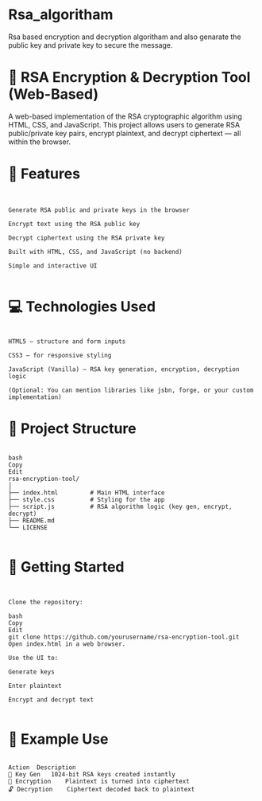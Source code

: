 # Rsa_algoritham
Rsa based encryption and decryption algoritham and also genarate the public key and private key to secure the message.

# 🔐 RSA Encryption & Decryption Tool (Web-Based)
A web-based implementation of the RSA cryptographic algorithm using HTML, CSS, and JavaScript. This project allows users to generate RSA public/private key pairs, encrypt plaintext, and decrypt ciphertext — all within the browser.

# 📌 Features
<pre> <code>
  
Generate RSA public and private keys in the browser

Encrypt text using the RSA public key

Decrypt ciphertext using the RSA private key

Built with HTML, CSS, and JavaScript (no backend)

Simple and interactive UI
  </code> </pre>

# 💻 Technologies Used
<pre> <code>
HTML5 – structure and form inputs

CSS3 – for responsive styling

JavaScript (Vanilla) – RSA key generation, encryption, decryption logic

(Optional: You can mention libraries like jsbn, forge, or your custom implementation)
</pre></code>
# 📂 Project Structure
<pre> <code>
bash
Copy
Edit
rsa-encryption-tool/
│
├── index.html         # Main HTML interface
├── style.css          # Styling for the app
├── script.js          # RSA algorithm logic (key gen, encrypt, decrypt)
├── README.md
└── LICENSE
  </code> </pre>
  
# 🚀 Getting Started
<pre><code>
  
Clone the repository:

bash
Copy
Edit
git clone https://github.com/yourusername/rsa-encryption-tool.git
Open index.html in a web browser.

Use the UI to:

Generate keys

Enter plaintext

Encrypt and decrypt text
</code> </pre>
# 📸 Example Use
<pre><code>
Action	Description
🔑 Key Gen	1024-bit RSA keys created instantly
🔐 Encryption	Plaintext is turned into ciphertext
🔓 Decryption	Ciphertext decoded back to plaintext
</code></pre>
